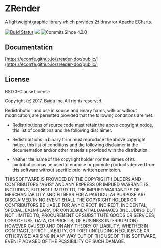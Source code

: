 ZRender
=======

A lightweight graphic library which provides 2d draw for [Apache ECharts](https://github.com/apache/echarts).

[![Build Status](https://travis-ci.com/ecomfe/zrender.svg?branch=master)](https://travis-ci.com/ecomfe/zrender) [![](https://img.shields.io/npm/dw/zrender.svg?label=npm%20downloads&style=flat)](https://www.npmjs.com/package/zrender) ![Commits Since 4.0.0](https://img.shields.io/github/commits-since/ecomfe/zrender/4.0.0.svg?colorB=%234c1&style=flat)

## Documentation

[https://ecomfe.github.io/zrender-doc/public/](https://ecomfe.github.io/zrender-doc/public/)


## License

BSD 3-Clause License

Copyright (c) 2017, Baidu Inc.
All rights reserved.

Redistribution and use in source and binary forms, with or without
modification, are permitted provided that the following conditions are met:

* Redistributions of source code must retain the above copyright notice, this
  list of conditions and the following disclaimer.

* Redistributions in binary form must reproduce the above copyright notice,
  this list of conditions and the following disclaimer in the documentation
  and/or other materials provided with the distribution.

* Neither the name of the copyright holder nor the names of its
  contributors may be used to endorse or promote products derived from
  this software without specific prior written permission.

THIS SOFTWARE IS PROVIDED BY THE COPYRIGHT HOLDERS AND CONTRIBUTORS "AS IS"
AND ANY EXPRESS OR IMPLIED WARRANTIES, INCLUDING, BUT NOT LIMITED TO, THE
IMPLIED WARRANTIES OF MERCHANTABILITY AND FITNESS FOR A PARTICULAR PURPOSE ARE
DISCLAIMED. IN NO EVENT SHALL THE COPYRIGHT HOLDER OR CONTRIBUTORS BE LIABLE
FOR ANY DIRECT, INDIRECT, INCIDENTAL, SPECIAL, EXEMPLARY, OR CONSEQUENTIAL
DAMAGES (INCLUDING, BUT NOT LIMITED TO, PROCUREMENT OF SUBSTITUTE GOODS OR
SERVICES; LOSS OF USE, DATA, OR PROFITS; OR BUSINESS INTERRUPTION) HOWEVER
CAUSED AND ON ANY THEORY OF LIABILITY, WHETHER IN CONTRACT, STRICT LIABILITY,
OR TORT (INCLUDING NEGLIGENCE OR OTHERWISE) ARISING IN ANY WAY OUT OF THE USE
OF THIS SOFTWARE, EVEN IF ADVISED OF THE POSSIBILITY OF SUCH DAMAGE.
